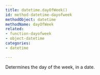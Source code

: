 ```yaml
---
title: datetime.dayOfWeek()
id: method-datetime-dayofweek
methodObject: datetime
methodName: dayOfWeek
related:
- function-dayofweek
- object-datetime
categories:
- datetime

---
```


Determines the day of the week, in a date.